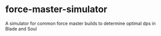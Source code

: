 # force-master-simulator
A simulator for common force master builds to determine optimal dps in Blade and Soul
